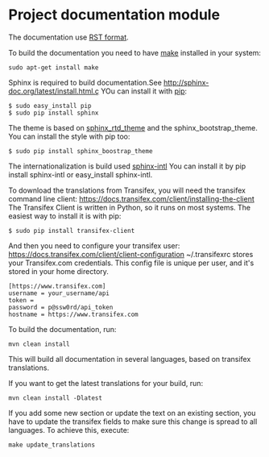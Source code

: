 # Project documentation module

The documentation use [RST format](http://sphinx-doc.org/rest.html).

To build the documentation you need to have [make](https://www.gnu.org/software/make/) installed in your system:
```
sudo apt-get install make
```

Sphinx is required to build documentation.See http://sphinx-doc.org/latest/install.html.ç
YOu can install it with [pip](https://pip.pypa.io/en/stable/installing/):
```
$ sudo easy_install pip
$ sudo pip install sphinx
```

The theme is based on [sphinx_rtd_theme](https://github.com/snide/sphinx_rtd_theme) and the sphinx_bootstrap_theme.
You can install the style with pip too:
```
$ sudo pip install sphinx_boostrap_theme
```

The internationalization is build used [sphinx-intl](http://www.sphinx-doc.org/es/stable/intl.html)
You can install it by pip install sphinx-intl or easy_install sphinx-intl.

To download the translations from Transifex, you will need the transifex command line client:
https://docs.transifex.com/client/installing-the-client
The Transifex Client is written in Python, so it runs on most systems. The easiest way to install it is with pip:

```
$ sudo pip install transifex-client
```
And then you need to configure your transifex user:
https://docs.transifex.com/client/client-configuration
~/.transifexrc stores your Transifex.com credentials. This config file is unique per user, and it's stored in your home directory.

```
[https://www.transifex.com]
username = your_username/api
token =
password = p@ssw0rd/api_token
hostname = https://www.transifex.com
```

To build the documentation, run:

```
mvn clean install
```

This will build all documentation in several languages, based on transifex translations.

If you want to get the latest translations for your build, run:

```
mvn clean install -Dlatest
```

If you add some new section or update the text on an existing section, you have to update the transifex fields to make sure this change is spread to all languages. To achieve this, execute:

```
make update_translations
```
